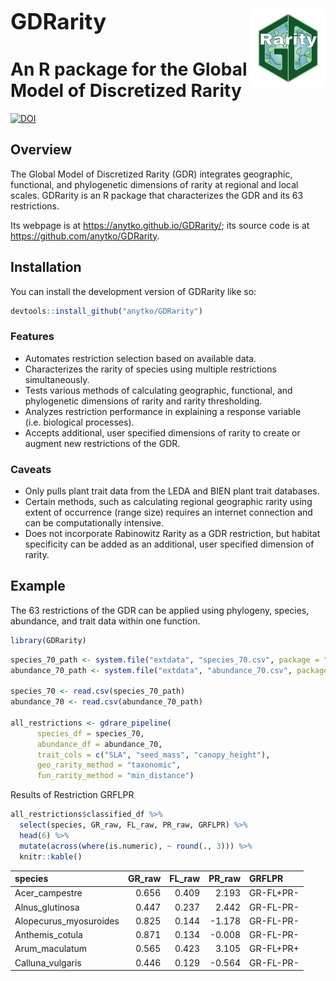 
<p style="font-size: 2.5em; font-weight: bold; margin-bottom: 0;">
GDRarity
<img src="vignettes/logo.png" align="right" width="120" alt="GDRarity logo"/>
</p>

# An R package for the Global Model of Discretized Rarity

<!-- badges: start -->

[![DOI](https://zenodo.org/badge/DOI/10.5281/zenodo.17123096.svg)](https://doi.org/10.5281/zenodo.17123096)
<!-- badges: end -->

## Overview

The Global Model of Discretized Rarity (GDR) integrates geographic,
functional, and phylogenetic dimensions of rarity at regional and local
scales. GDRarity is an R package that characterizes the GDR and its 63
restrictions.

Its webpage is at <https://anytko.github.io/GDRarity/>; its source code
is at <https://github.com/anytko/GDRarity>.

## Installation

You can install the development version of GDRarity like so:

``` r
devtools::install_github("anytko/GDRarity")
```

### Features

- Automates restriction selection based on available data.
- Characterizes the rarity of species using multiple restrictions
  simultaneously.
- Tests various methods of calculating geographic, functional, and
  phylogenetic dimensions of rarity and rarity thresholding.
- Analyzes restriction performance in explaining a response variable
  (i.e. biological processes).
- Accepts additional, user specified dimensions of rarity to create or
  augment new restrictions of the GDR.

### Caveats

- Only pulls plant trait data from the LEDA and BIEN plant trait
  databases.
- Certain methods, such as calculating regional geographic rarity using
  extent of occurrence (range size) requires an internet connection and
  can be computationally intensive.
- Does not incorporate Rabinowitz Rarity as a GDR restriction, but
  habitat specificity can be added as an additional, user specified
  dimension of rarity.

## Example

The 63 restrictions of the GDR can be applied using phylogeny, species,
abundance, and trait data within one function.

``` r
library(GDRarity)
```

``` r
species_70_path <- system.file("extdata", "species_70.csv", package = "GDRarity")
abundance_70_path <- system.file("extdata", "abundance_70.csv", package = "GDRarity")

species_70 <- read.csv(species_70_path)
abundance_70 <- read.csv(abundance_70_path)

all_restrictions <- gdrare_pipeline(
      species_df = species_70,
      abundance_df = abundance_70,
      trait_cols = c("SLA", "seed_mass", "canopy_height"),
      geo_rarity_method = "taxonomic",
      fun_rarity_method = "min_distance")
```

Results of Restriction GRFLPR

``` r
all_restrictions$classified_df %>%
  select(species, GR_raw, FL_raw, PR_raw, GRFLPR) %>%
  head(6) %>%
  mutate(across(where(is.numeric), ~ round(., 3))) %>%  
  knitr::kable()
```

| species                | GR_raw | FL_raw | PR_raw | GRFLPR    |
|:-----------------------|-------:|-------:|-------:|:----------|
| Acer_campestre         |  0.656 |  0.409 |  2.193 | GR-FL+PR- |
| Alnus_glutinosa        |  0.447 |  0.237 |  2.442 | GR-FL-PR- |
| Alopecurus_myosuroides |  0.825 |  0.144 | -1.178 | GR-FL-PR- |
| Anthemis_cotula        |  0.871 |  0.134 | -0.008 | GR-FL-PR- |
| Arum_maculatum         |  0.565 |  0.423 |  3.105 | GR-FL+PR+ |
| Calluna_vulgaris       |  0.446 |  0.129 | -0.564 | GR-FL-PR- |
